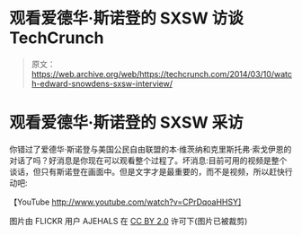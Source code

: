 # 观看爱德华·斯诺登的 SXSW 访谈 TechCrunch

> 原文：<https://web.archive.org/web/https://techcrunch.com/2014/03/10/watch-edward-snowdens-sxsw-interview/>

# 观看爱德华·斯诺登的 SXSW 采访

你错过了爱德华·斯诺登与美国公民自由联盟的本·维茨纳和克里斯托弗·索戈伊恩的对话了吗？好消息是你现在可以观看整个过程了。坏消息:目前可用的视频是整个谈话，但只有斯诺登在画面中。但是文字才是最重要的，而不是视频，所以赶快行动吧:

【YouTube http://www.youtube.com/watch?v=CPrDqoaHHSY]

图片由 FLICKR 用户 AJEHALS 在 [CC BY 2.0](https://web.archive.org/web/20221006175605/http://creativecommons.org/licenses/by/2.0/) 许可下(图片已被裁剪)

